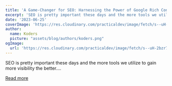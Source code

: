 ```yaml
---
title: 'A Game-Changer for SEO: Harnessing the Power of Google Rich Content results'
excerpt: 'SEO is pretty important these days and the more tools we utilize to gain more visibility the better....'
date: '2023-06-25'
coverImage: 'https://res.cloudinary.com/practicaldev/image/fetch/s--uH-2bzr7--/c_imagga_scale,f_auto,fl_progressive,h_420,q_auto,w_1000/https://dev-to-uploads.s3.amazonaws.com/uploads/articles/d6fzsk653bsryiivoesf.jpg'
author:
  name: Koders
  picture: "assets/blog/authors/koders.png"
ogImage:
  url: 'https://res.cloudinary.com/practicaldev/image/fetch/s--uH-2bzr7--/c_imagga_scale,f_auto,fl_progressive,h_420,q_auto,w_1000/https://dev-to-uploads.s3.amazonaws.com/uploads/articles/d6fzsk653bsryiivoesf.jpg'
---
```


SEO is pretty important these days and the more tools we utilize to gain more visibility the better....

[Read more](https://dev.to/thanasismpalatsoukas/a-game-changer-for-seo-harnessing-the-power-of-google-rich-content-results-1ak2)
